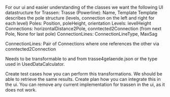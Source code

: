 For our ui and easier understanding of the classes we want the following UI datastructure for Trassen:
Trasse (Powerline): Name, Template
Template describes the pole structure (levels, connection on the left and right for each level)
Poles: Position, poleHeight, orientation
Levels: levelHeight
Connections: horizontalDistance2Pole, conntected2Connection (from next Pole, None for last pole)
ConnectionLines: ConnectionLineType, MaxSag

ConnectionLines: Pair of Connections where one references the other via conntected2Connection

Needs to be transformable to and from trasse4gelaende.json or the type used in UsedDataCalculator.

Create test cases how you can perform this transformations. We should be able to retrieve the same results.
Create plan how you can integrate this in the ui. You can remove any current implementation for trassen in the ui, as it does not work.